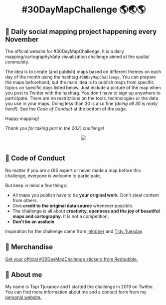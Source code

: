 <h1 align="center"><b>#30DayMapChallenge 🌎🌏🌎</b></h1>

## 🔵 Daily social mapping project happening every November
The official website for #30DayMapChallenge, It is a daily mapping/cartography/data visualization challenge aimed at the spatial community.

The idea is to create (and publish) maps based on different themes on each day of the month using the hashtag `#30DayMapChallenge`, You can prepare the maps beforehand, but the main idea is to publish maps from specific topics on specific days listed below. Just include a picture of the map when you post to Twitter with the hashtag. You don't have to sign up anywhere to participate. There are no restrictions on the tools, technologies or the data you use in your maps. Doing less than 30 is also fine (*doing all 30 is really hard!*). See the *Code of Conduct* at the bottom of the page.

Happy mapping!

*Thank you for taking part in the 2021 challenge!*

<table>
<p align="center"><a href="#"><img src="https://raw.githubusercontent.com/ambarja/30DayMapChallenge/master/images/flyers/30dmpc_2021.png"></a></p>
</table>


## 🔵 Code of Conduct
No matter if you are a GIS expert or never made a map before this challenge, everyone is welcome to participate,

But keep in mind a few things:

 - All maps you publish have to be **your original work**. Don’t steal content from others.
 - Give **credit to the original data source** whenever possible.
 - The challenge is all about **creativity, openness and the joy of beautiful maps and cartography.** It is not a competition,
 - **Don’t be an asshole**

Inspiration for the challenge came from [Inktober](https://inktober.com/) and [Tidy Tuesday](https://github.com/rfordatascience/tidytuesday).

## 🔵 Merchandise

[Get your official #30DayMapChallenge stickers from Redbubble.](https://www.redbubble.com/people/MapChallenge/shop) 

<script type="text/javascript" src="https://www.redbubble.com/assets/external_portfolio.js"></script>
<script id="rb-xzfcxvzx" type="text/javascript">new RBExternalPortfolio('www.redbubble.com', 'mapchallenge', 2, 2).renderIframe();</script>

## 🔵 About me
My name is Topi Tjukanov and I started the challenge in 2019 on Twitter. You can find more information about me and a contact form from my [personal website.](https://tjukanov.org/)